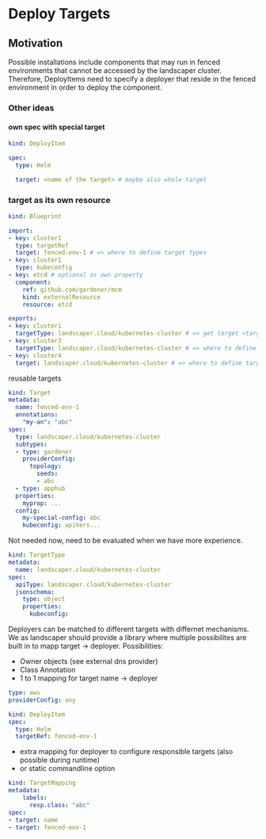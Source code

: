 # Deploy Targets

## Motivation

Possible installations include components that may run in fenced environments that cannot be accessed by the landscaper cluster.
Therefore, DeployItems need to specify a deployer that reside in the fenced environment in order to deploy the component.

### Other ideas

#### own spec with special target

```yaml
kind: DeployItem

spec:
  type: Helm

  target: <name of the target> # maybe also whole target
```

### target as its own resource

```yaml
kind: Blueprint

import:
- key: cluster1
  type: targetRef
  target: fenced-env-1 # => where to define target types
- key: cluster1
  type: kubeconfig
- key: etcd # optional as own property
  component: 
    ref: github.com/gardener/mcm
    kind: externalResource
    resource: etcd

exports:
- key: cluster1
  targetType: landscaper.cloud/kubernetes-cluster # => get target <targetName>
- key: cluster3
  targetType: landscaper.cloud/kubernetes-cluster # => where to define target types
- key: cluster4
  target: landscaper.cloud/kubernetes-cluster # => where to define target types
```


reusable targets
```yaml
kind: Target
metadata:
  name: fenced-env-1
  annotations:
    "my-an": "abc"
spec:
  type: landscaper.cloud/kubernetes-cluster
  subtypes: 
  - type: gardener
    providerConfig:
      topology: 
        seeds:
        - abc
  - type: apphub
  properties:
    myprop: ...
  config:
    my-special-config: abc
    kubeconfig: apiVers...
```

Not needed now, need to be evaluated when we have more experience.
```yaml
kind: TargetType
metadata:
  name: landscaper.cloud/kubernetes-cluster
spec:
  apiType: landscaper.cloud/kubernetes-cluster
  jsonschema:
    type: object
    properties:
      kubeconfig:
```

Deployers can be matched to different targets with differnet mechanisms.
We as landscaper should provide a library where multiple possibilites are built in to mapp target -> deployer.
Possibilities:
- Owner objects (see external dns provider)
- Class Annotation
- 1 to 1 mapping for target name -> deployer

```yaml
type: aws
providerConfig: any
```

```yaml
kind: DeployItem
spec:
  type: Helm
  targetRef: fenced-env-1
```

- extra mapping for deployer to configure responsible targets (also possible during runtime)
- or static commandline option
```yaml
kind: TargetMapping
metadata:
    labels:
      resp.class: "abc"
spec:
- target: name
- target: fenced-env-1
```